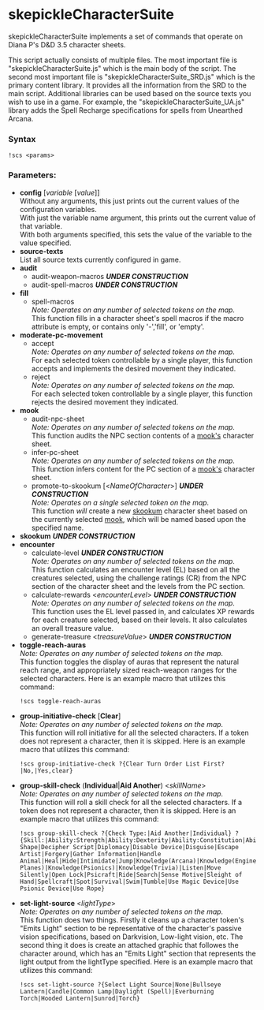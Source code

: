 # skepickleCharacterSuite

skepickleCharacterSuite implements a set of commands that operate on Diana P's D&D 3.5 character sheets.

This script actually consists of multiple files. The most important file is "skepickleCharacterSuite.js" which is the main body of the script. The second most important file is "skepickleCharacterSuite_SRD.js" which is the primary content library. It provides all the information from the SRD to the main script. Additional libraries can be used based on the source texts you wish to use in a game. For example, the "skepickleCharacterSuite_UA.js" library adds the Spell Recharge specifications for spells from Unearthed Arcana.

### Syntax

```!scs <params>```

### Parameters:

* **config** [_variable_ [_value_]]  
    Without any arguments, this just prints out the current values of the configuration variables.  
    With just the variable name argument, this prints out the current value of that variable.  
    With both arguments specified, this sets the value of the variable to the value specified.
* **source-texts**  
    List all source texts currently configured in game.
* **audit**
  * audit-weapon-macros **_UNDER CONSTRUCTION_**
  * audit-spell-macros **_UNDER CONSTRUCTION_**
* **fill**
  * spell-macros  
    _Note: Operates on any number of selected tokens on the map._  
    This function fills in a character sheet's spell macros if the macro attribute is empty, or contains only '-','fill', or 'empty'.
* **moderate-pc-movement**
  * accept  
    _Note: Operates on any number of selected tokens on the map._  
    For each selected token controllable by a single player, this function accepts and implements the desired movement they indicated.
  * reject  
    _Note: Operates on any number of selected tokens on the map._  
    For each selected token controllable by a single player, this function rejects the desired movement they indicated.
* **mook**
  * audit-npc-sheet  
    _Note: Operates on any number of selected tokens on the map._  
    This function audits the NPC section contents of a [mook's](https://www.dandwiki.com/wiki/Help:Glossary_of_Jargon#Mook) character sheet.
  * infer-pc-sheet  
    _Note: Operates on any number of selected tokens on the map._  
    This function infers content for the PC section of a [mook's](https://www.dandwiki.com/wiki/Help:Glossary_of_Jargon#Mook) character sheet.
  * promote-to-skookum [<_NameOfCharacter_>] **_UNDER CONSTRUCTION_**  
    _Note: Operates on a single selected token on the map._  
    This function _will_ create a new [skookum](https://en.wikipedia.org/wiki/Skookum) character sheet based on the currently selected [mook](https://www.dandwiki.com/wiki/Help:Glossary_of_Jargon#Mook), which will be named based upon the specified name.
* **skookum** **_UNDER CONSTRUCTION_**
* **encounter**
  * calculate-level **_UNDER CONSTRUCTION_**  
    _Note: Operates on any number of selected tokens on the map._  
    This function calculates an encounter level (EL) based on all the creatures selected, using the challenge ratings (CR) from the NPC section of the character sheet and the levels from the PC section.
  * calculate-rewards <_encounterLevel_> **_UNDER CONSTRUCTION_**  
    _Note: Operates on any number of selected tokens on the map._  
    This function uses the EL level passed in, and calculates XP rewards for each creature selected, based on their levels. It also calculates an overall treasure value.
  * generate-treasure <_treasureValue_> **_UNDER CONSTRUCTION_**
* **toggle-reach-auras**  
    _Note: Operates on any number of selected tokens on the map._  
    This function toggles the display of auras that represent the natural reach range, and appropriately sized reach-weapon ranges for the selected characters. Here is an example macro that utilizes this command:  
    ```
    !scs toggle-reach-auras
    ```
* **group-initiative-check** [**Clear**]  
    _Note: Operates on any number of selected tokens on the map._  
    This function will roll initiative for all the selected characters. If a token does not represent a character, then it is skipped. Here is an example macro that utilizes this command:  
    ```
    !scs group-initiative-check ?{Clear Turn Order List First?|No,|Yes,clear}
    ```
* **group-skill-check** (**Individual**|**Aid Another**) <_skillName_>  
    _Note: Operates on any number of selected tokens on the map._  
    This function will roll a skill check for all the selected characters. If a token does not represent a character, then it is skipped. Here is an example macro that utilizes this command:  
    ```
    !scs group-skill-check ?{Check Type:|Aid Another|Individual} ?{Skill:|Ability:Strength|Ability:Dexterity|Ability:Constitution|Ability:Intelligence|Ability:Wisdom|Ability:Charisma|Appraise|Autohypnosis|Balance|Bluff|Climb|Craft(Weaponsmithing)|Craft(Alchemy)|Craft(Generic)|Craft(Dice)|Concentration|Control Shape|Decipher Script|Diplomacy|Disable Device|Disguise|Escape Artist|Forgery|Gather Information|Handle Animal|Heal|Hide|Intimidate|Jump|Knowledge(Arcana)|Knowledge(Engineering)|Knowledge(Dungeoneering)|Knowledge(Geography)|Knowledge(History)|Knowledge(Local)|Knowledge(Nature)|Knowledge(Nobility)|Knowledge(Religion)|Knowledge(The Planes)|Knowledge(Psionics)|Knowledge(Trivia)|Listen|Move Silently|Open Lock|Psicraft|Ride|Search|Sense Motive|Sleight of Hand|Spellcraft|Spot|Survival|Swim|Tumble|Use Magic Device|Use Psionic Device|Use Rope}
    ```
* **set-light-source** <_lightType_>  
    _Note: Operates on any number of selected tokens on the map._  
    This function does two things. Firstly it cleans up a character token's "Emits Light" section to be representative of the character's passive vision specifications, based on Darkvision, Low-light vision, etc. The second thing it does is create an attached graphic that followes the character around, which has an "Emits Light" section that represents the light output from the lightType specified. Here is an example macro that utilizes this command:  
    ```
    !scs set-light-source ?{Select Light Source|None|Bullseye Lantern|Candle|Common Lamp|Daylight (Spell)|Everburning Torch|Hooded Lantern|Sunrod|Torch}
    ```